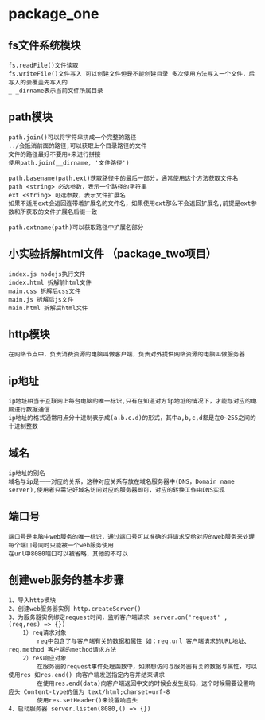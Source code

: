 # package_one

## fs文件系统模块
    fs.readFile()文件读取
    fs.writeFile()文件写入 可以创建文件但是不能创建目录 多次使用方法写入一个文件，后写入的会覆盖先写入的
    _ _dirname表示当前文件所属目录

## path模块

    path.join()可以将字符串拼成一个完整的路径
    ../会抵消前面的路径,可以获取上个目录路径的文件
    文件的路径最好不要用+来进行拼接
    使用path.join(__dirname, '文件路径')

    path.basename(path,ext)获取路径中的最后一部分，通常使用这个方法获取文件名
    path <string> 必选参数，表示一个路径的字符串
    ext <string> 可选参数，表示文件扩展名
    如果不适用ext会返回连带着扩展名的文件名，如果使用ext那么不会返回扩展名,前提是ext参数和所获取的文件扩展名后缀一致

    path.extname(path)可以获取路径中扩展名部分

## 小实验拆解html文件 （package_two项目）
    index.js nodejs执行文件
    index.html 拆解前html文件
    main.css 拆解后css文件
    main.js 拆解后js文件
    main.html 拆解后html文件

## http模块
    在网络节点中，负责消费资源的电脑叫做客户端，负责对外提供网络资源的电脑叫做服务器

## ip地址
    ip地址相当于互联网上每台电脑的唯一标识,只有在知道对方ip地址的情况下，才能与对应的电脑进行数据通信
    ip地址的格式通常用点分十进制表示成(a.b.c.d)的形式，其中a,b,c,d都是在0~255之间的十进制整数

## 域名
    ip地址的别名
    域名与ip是一一对应的关系，这种对应关系存放在域名服务器中(DNS，Domain name server),使用者只需记好域名访问对应的服务器即可，对应的转换工作由DNS实现

## 端口号
    端口号是电脑中web服务的唯一标识，通过端口号可以准确的将请求交给对应的web服务来处理
    每个端口号同时只能被一个web服务使用
    在url中8080端口可以被省略，其他的不可以

## 创建web服务的基本步骤
    1、导入http模块
    2、创建web服务器实例 http.createServer()
    3、为服务器实例绑定request时间，监听客户端请求 server.on('request' , (req,res) => {})
        1）req请求对象
            req中包含了与客户端有关的数据和属性 如：req.url 客户端请求的URL地址、req.method 客户端的method请求方法
        2）res响应对象
            在服务器的request事件处理函数中，如果想访问与服务器有关的数据与属性，可以使用res 如res.end() 向客户端发送指定内容并结束请求
            在使用res.end(data)向客户端返回中文的时候会发生乱码，这个时候需要设置响应头 Content-type的值为 text/html;charset=urf-8
            使用res.setHeader()来设置响应头
    4、启动服务器 server.listen(8080,() => {})
